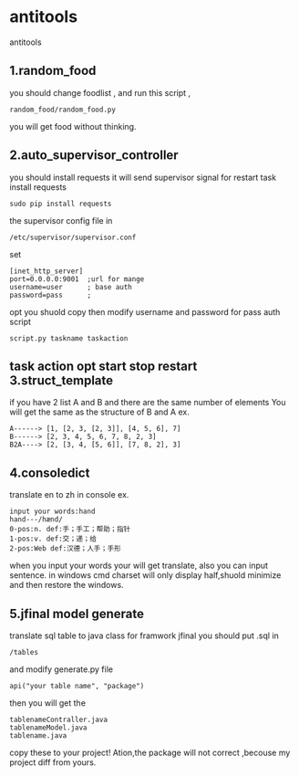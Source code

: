# antitools

antitools

1.random_food 
------------------------------------------------------
you should change foodlist , and run this script ,

    random_food/random_food.py
you  will get food without thinking.

2.auto_supervisor_controller
------------------------------------------------------
you should install requests 
it will send supervisor signal for restart task
install requests

    sudo pip install requests

the supervisor config file in 

    /etc/supervisor/supervisor.conf

set

    [inet_http_server]
	port=0.0.0.0:9001  ;url for mange
	username=user      ; base auth
	password=pass      ;
opt you shuold copy then
modify username  and password for pass auth
script 

    script.py taskname taskaction
	
task action opt
    start
	stop
	restart
3.struct_template
-------------------------------------------------------
if you have 2 list A and B
and there are the same number of elements
You will get the same as the structure of B and A
ex.

    A------> [1, [2, 3, [2, 3]], [4, 5, 6], 7]
    B------> [2, 3, 4, 5, 6, 7, 8, 2, 3]
    B2A----> [2, [3, 4, [5, 6]], [7, 8, 2], 3]

4.consoledict
-------------------------------------------------------
translate en to zh in console 
ex.

    input your words:hand                                                                                                
    hand---/hænd/                                                                                                        
    0-pos:n. def:手；手工；帮助；指针                                                                                    
    1-pos:v. def:交；递；给                                                                                              
    2-pos:Web def:汉德；人手；手形

when you input your words your will get translate, also you can input sentence.
in windows cmd charset will only display half,shuold minimize and then restore the windows.

5.jfinal model generate
-------------------------------------------------------
translate sql table to java class for framwork jfinal
you should put .sql in 

    /tables

and modify generate.py file 

    api("your table name", "package")

then you will get the 

    tablenameContraller.java
    tablenameModel.java
    tablename.java

copy these to your project! Ation,the package will not correct ,becouse my project diff from yours.

